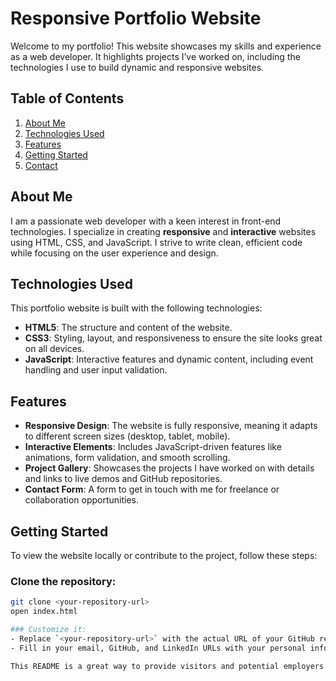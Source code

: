 # Responsive Portfolio Website

Welcome to my portfolio! This website showcases my skills and experience as a web developer. It highlights projects I’ve worked on, including the technologies I use to build dynamic and responsive websites.

## Table of Contents
1. [About Me](#about-me)
2. [Technologies Used](#technologies-used)
3. [Features](#features)
4. [Getting Started](#getting-started)
5. [Contact](#contact)

## About Me

I am a passionate web developer with a keen interest in front-end technologies. I specialize in creating **responsive** and **interactive** websites using HTML, CSS, and JavaScript. I strive to write clean, efficient code while focusing on the user experience and design.

## Technologies Used

This portfolio website is built with the following technologies:

- **HTML5**: The structure and content of the website.
- **CSS3**: Styling, layout, and responsiveness to ensure the site looks great on all devices.
- **JavaScript**: Interactive features and dynamic content, including event handling and user input validation.

## Features

- **Responsive Design**: The website is fully responsive, meaning it adapts to different screen sizes (desktop, tablet, mobile).
- **Interactive Elements**: Includes JavaScript-driven features like animations, form validation, and smooth scrolling.
- **Project Gallery**: Showcases the projects I have worked on with details and links to live demos and GitHub repositories.
- **Contact Form**: A form to get in touch with me for freelance or collaboration opportunities.

## Getting Started

To view the website locally or contribute to the project, follow these steps:

### Clone the repository:
```bash
git clone <your-repository-url>
open index.html

### Customize it:
- Replace `<your-repository-url>` with the actual URL of your GitHub repository.
- Fill in your email, GitHub, and LinkedIn URLs with your personal information.

This README is a great way to provide visitors and potential employers or collaborators with an overview of who you are and what your website offers. Let me know if you need any changes or more details!
